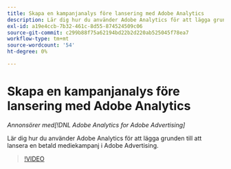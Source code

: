 ```yaml
---
title: Skapa en kampanjanalys före lansering med Adobe Analytics
description: Lär dig hur du använder Adobe Analytics för att lägga grunden till att lansera en betald mediekampanj i Adobe Advertising.
exl-id: a19e4ccb-7b32-461c-8d55-874524509c06
source-git-commit: c299b88f75a62194bd22b2d220ab525045f78ea7
workflow-type: tm+mt
source-wordcount: '54'
ht-degree: 0%

---
```


# Skapa en kampanjanalys före lansering med Adobe Analytics

*Annonsörer med[!DNL Adobe Analytics for Adobe Advertising]*

Lär dig hur du använder Adobe Analytics för att lägga grunden till att lansera en betald mediekampanj i Adobe Advertising.

>[!VIDEO](https://video.tv.adobe.com/v/33501)
